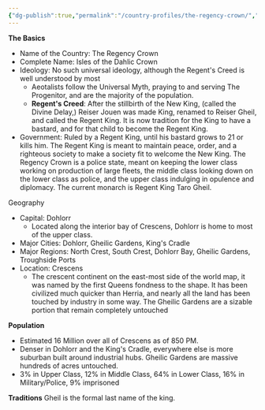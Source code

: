 ```yaml
---
{"dg-publish":true,"permalink":"/country-profiles/the-regency-crown/","noteIcon":""}
---
```


**The Basics**
- Name of the Country: The Regency Crown
- Complete Name: Isles of the Dahlic Crown
- Ideology: No such universal ideology, although the Regent's Creed is well understood by most
	- Aeotalists follow the Universal Myth, praying to and serving The Progenitor, and are the majority of the population.
	- **Regent's Creed**: After the stillbirth of the New King, (called the Divine Delay,) Reiser Jouen was made King, renamed to Reiser Gheil, and called the Regent King. It is now tradition for the King to have a bastard, and for that child to become the Regent King. 
- Government: Ruled by a Regent King, until his bastard grows to 21 or kills him.
	The Regent King is meant to maintain peace, order, and a righteous society to make a society fit to welcome the New King. The Regency Crown is a police state, meant on keeping the lower class working on production of large fleets, the middle class looking down on the lower class as police, and the upper class indulging in opulence and diplomacy. The current monarch is Regent King Taro Gheil.


Geography
- Capital: Dohlorr
	- Located along the interior bay of Crescens, Dohlorr is home to most of the upper class.
- Major Cities: Dohlorr, Gheilic Gardens, King's Cradle
- Major Regions: North Crest, South Crest, Dohlorr Bay, Gheilic Gardens, Troughside Ports
- Location: Crescens
	- The crescent continent on the east-most side of the world map, it was named by the first Queens fondness to the shape. It has been civilized much quicker than Herria, and nearly all the land has been touched by industry in some way. The Gheilic Gardens are a sizable portion that remain completely untouched 

**Population**
- Estimated 16 Million over all of Crescens as of 850 PM. 
- Denser in Dohlorr and the King's Cradle, everywhere else is more suburban built around industrial hubs. Gheilic Gardens are massive hundreds of acres untouched.
- 3% in Upper Class, 12% in Middle Class, 64% in Lower Class, 16% in Military/Police, 9% imprisoned

**Traditions**
Gheil is the formal last name of the king. 